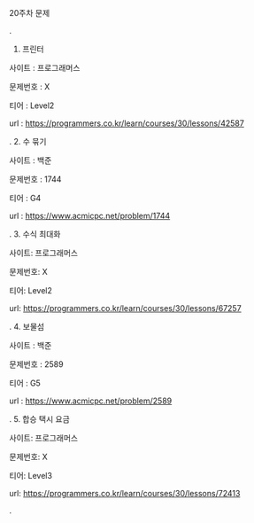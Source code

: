 
20주차 문제





.
1. 프린터 

사이트 : 프로그래머스

문제번호 : X

티어 : Level2

url : https://programmers.co.kr/learn/courses/30/lessons/42587



.
2. 수 묶기

사이트 :  백준

문제번호 : 1744

티어 : G4

url : https://www.acmicpc.net/problem/1744



.
3. 수식 최대화

사이트: 프로그래머스

문제번호: X

티어: Level2

url: https://programmers.co.kr/learn/courses/30/lessons/67257



.
4. 보물섬

사이트 :  백준

문제번호 : 2589

티어 : G5

url : https://www.acmicpc.net/problem/2589



.
5. 합승 택시 요금

사이트: 프로그래머스

문제번호: X

티어: Level3

url: https://programmers.co.kr/learn/courses/30/lessons/72413



.
